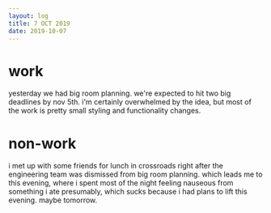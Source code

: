 ```yaml
---
layout: log
title: 7 OCT 2019
date: 2019-10-07
---
```


# work

yesterday we had big room planning. we're expected to hit two big deadlines by nov 5th. i'm certainly overwhelmed by the idea, but most of the work is pretty small styling and functionality changes.

# non-work

i met up with some friends for lunch in crossroads right after the engineering team was dismissed from big room planning. which leads me to this evening, where i spent most of the night feeling nauseous from something i ate presumably, which sucks because i had plans to lift this evening. maybe tomorrow.
